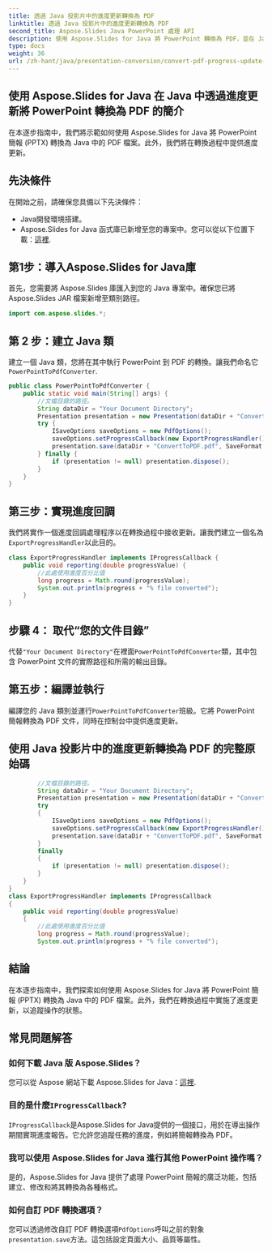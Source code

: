 ```yaml
---
title: 透過 Java 投影片中的進度更新轉換為 PDF
linktitle: 透過 Java 投影片中的進度更新轉換為 PDF
second_title: Aspose.Slides Java PowerPoint 處理 API
description: 使用 Aspose.Slides for Java 將 PowerPoint 轉換為 PDF，並在 Java 中進行進度更新。具有原始程式碼和進度追蹤的逐步指南，可實現無縫轉換。
type: docs
weight: 36
url: /zh-hant/java/presentation-conversion/convert-pdf-progress-update-java-slides/
---
```


## 使用 Aspose.Slides for Java 在 Java 中透過進度更新將 PowerPoint 轉換為 PDF 的簡介

在本逐步指南中，我們將示範如何使用 Aspose.Slides for Java 將 PowerPoint 簡報 (PPTX) 轉換為 Java 中的 PDF 檔案。此外，我們將在轉換過程中提供進度更新。

## 先決條件

在開始之前，請確保您具備以下先決條件：

- Java開發環境搭建。
-  Aspose.Slides for Java 函式庫已新增至您的專案中。您可以從以下位置下載：[這裡](https://downloads.aspose.com/slides/java).

## 第1步：導入Aspose.Slides for Java庫

首先，您需要將 Aspose.Slides 庫匯入到您的 Java 專案中。確保您已將 Aspose.Slides JAR 檔案新增至類別路徑。

```java
import com.aspose.slides.*;
```

## 第 2 步：建立 Java 類

建立一個 Java 類，您將在其中執行 PowerPoint 到 PDF 的轉換。讓我們命名它`PowerPointToPdfConverter`.

```java
public class PowerPointToPdfConverter {
    public static void main(String[] args) {
        //文檔目錄的路徑。
        String dataDir = "Your Document Directory";
        Presentation presentation = new Presentation(dataDir + "ConvertToPDF.pptx");
        try {
            ISaveOptions saveOptions = new PdfOptions();
            saveOptions.setProgressCallback(new ExportProgressHandler());
            presentation.save(dataDir + "ConvertToPDF.pdf", SaveFormat.Pdf, saveOptions);
        } finally {
            if (presentation != null) presentation.dispose();
        }
    }
}
```

## 第三步：實現進度回調

我們將實作一個進度回調處理程序以在轉換過程中接收更新。讓我們建立一個名為`ExportProgressHandler`以此目的。

```java
class ExportProgressHandler implements IProgressCallback {
    public void reporting(double progressValue) {
        //此處使用進度百分比值
        long progress = Math.round(progressValue);
        System.out.println(progress + "% file converted");
    }
}
```

## 步驟 4： 取代“您的文件目錄”

代替`"Your Document Directory"`在裡面`PowerPointToPdfConverter`類，其中包含 PowerPoint 文件的實際路徑和所需的輸出目錄。

## 第五步：編譯並執行

編譯您的 Java 類別並運行`PowerPointToPdfConverter`班級。它將 PowerPoint 簡報轉換為 PDF 文件，同時在控制台中提供進度更新。

## 使用 Java 投影片中的進度更新轉換為 PDF 的完整原始碼

```java
        //文檔目錄的路徑。
        String dataDir = "Your Document Directory";
        Presentation presentation = new Presentation(dataDir + "ConvertToPDF.pptx");
        try
        {
            ISaveOptions saveOptions = new PdfOptions();
            saveOptions.setProgressCallback(new ExportProgressHandler());
            presentation.save(dataDir + "ConvertToPDF.pdf", SaveFormat.Pdf, saveOptions);
        }
        finally
        {
            if (presentation != null) presentation.dispose();
        }
    }
}
class ExportProgressHandler implements IProgressCallback
{
    public void reporting(double progressValue)
    {
        //此處使用進度百分比值
        long progress = Math.round(progressValue);
        System.out.println(progress + "% file converted");
```

## 結論

在本逐步指南中，我們探索如何使用 Aspose.Slides for Java 將 PowerPoint 簡報 (PPTX) 轉換為 Java 中的 PDF 檔案。此外，我們在轉換過程中實施了進度更新，以追蹤操作的狀態。

## 常見問題解答

### 如何下載 Java 版 Aspose.Slides？

您可以從 Aspose 網站下載 Aspose.Slides for Java：[這裡](https://downloads.aspose.com/slides/java).

### 目的是什麼`IProgressCallback`?

`IProgressCallback`是Aspose.Slides for Java提供的一個接口，用於在導出操作期間實現進度報告。它允許您追蹤任務的進度，例如將簡報轉換為 PDF。

### 我可以使用 Aspose.Slides for Java 進行其他 PowerPoint 操作嗎？

是的，Aspose.Slides for Java 提供了處理 PowerPoint 簡報的廣泛功能，包括建立、修改和將其轉換為各種格式。

### 如何自訂 PDF 轉換選項？

您可以透過修改自訂 PDF 轉換選項`PdfOptions`呼叫之前的對象`presentation.save`方法。這包括設定頁面大小、品質等屬性。
